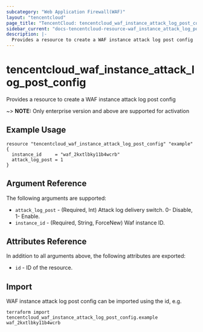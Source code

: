 ```yaml
---
subcategory: "Web Application Firewall(WAF)"
layout: "tencentcloud"
page_title: "TencentCloud: tencentcloud_waf_instance_attack_log_post_config"
sidebar_current: "docs-tencentcloud-resource-waf_instance_attack_log_post_config"
description: |-
  Provides a resource to create a WAF instance attack log post config
---
```


# tencentcloud_waf_instance_attack_log_post_config

Provides a resource to create a WAF instance attack log post config

~> **NOTE:** Only enterprise version and above are supported for activation

## Example Usage

```hcl
resource "tencentcloud_waf_instance_attack_log_post_config" "example" {
  instance_id     = "waf_2kxtlbky11b4wcrb"
  attack_log_post = 1
}
```

## Argument Reference

The following arguments are supported:

* `attack_log_post` - (Required, Int) Attack log delivery switch. 0- Disable, 1- Enable.
* `instance_id` - (Required, String, ForceNew) Waf instance ID.

## Attributes Reference

In addition to all arguments above, the following attributes are exported:

* `id` - ID of the resource.




## Import

WAF instance attack log post config can be imported using the id, e.g.

```
terraform import tencentcloud_waf_instance_attack_log_post_config.example waf_2kxtlbky11b4wcrb
```

